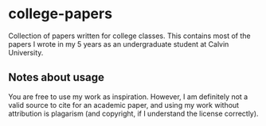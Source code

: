 # college-papers
Collection of papers written for college classes. This contains most of the papers I wrote in my 5 years as an undergraduate student at Calvin University.

## Notes about usage
You are free to use my work as inspiration. However, I am definitely not a valid source to cite for an academic paper, and using my work without attribution is plagarism (and copyright, if I understand the license correctly).

